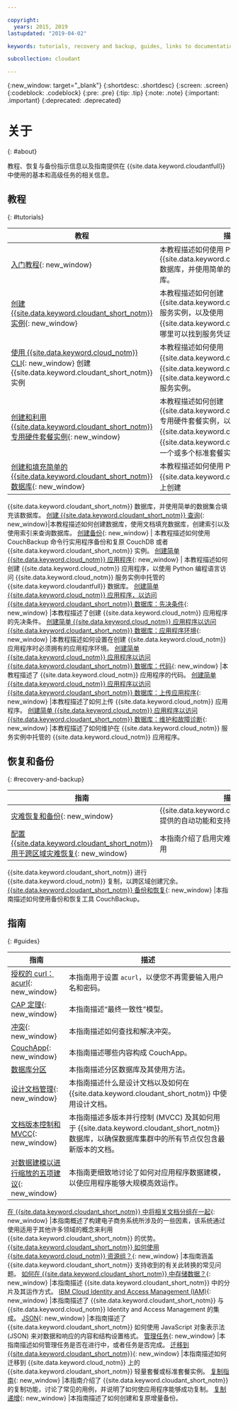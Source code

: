```yaml
---

copyright:
  years: 2015, 2019
lastupdated: "2019-04-02"

keywords: tutorials, recovery and backup, guides, links to documentation

subcollection: cloudant

---
```


{:new_window: target="_blank"}
{:shortdesc: .shortdesc}
{:screen: .screen}
{:codeblock: .codeblock}
{:pre: .pre}
{:tip: .tip}
{:note: .note}
{:important: .important}
{:deprecated: .deprecated}

<!-- Acrolinx: 2018-11-08 -->

# 关于
{: #about}

教程、恢复与备份指示信息以及指南提供在 {{site.data.keyword.cloudantfull}} 中使用的基本和高级任务的相关信息。  

## 教程
{: #tutorials}

教程|描述
---------|-------------
[入门教程](/docs/services/Cloudant?topic=cloudant-getting-started-with-cloudant#getting-started){: new_window} | 本教程描述如何使用 Python 创建 {{site.data.keyword.cloudant_short_notm}} 数据库，并使用简单的数据集合来填充该数据库。
[创建 {{site.data.keyword.cloudant_short_notm}} 实例](/docs/services/Cloudant?topic=cloudant-creating-an-ibm-cloudant-instance-on-ibm-cloud#creating-an-ibm-cloudant-instance-on-ibm-cloud){: new_window} | 本教程描述如何创建 {{site.data.keyword.cloudant_short_notm}} 服务实例，以及使用 {{site.data.keyword.cloud_notm}} 仪表板在哪里可以找到服务凭证。
[使用 {{site.data.keyword.cloud_notm}} CLI](/docs/services/Cloudant?topic=cloudant-creating-an-ibm-cloudant-instance-on-ibm-cloud-by-using-the-ibm-cloud-cli#creating-an-ibm-cloudant-instance-on-ibm-cloud-by-using-the-ibm-cloud-cli){: new_window} 创建 {{site.data.keyword.cloudant_short_notm}} 实例 | 本教程描述如何使用 {{site.data.keyword.cloud_notm}} CLI 在 {{site.data.keyword.cloud_notm}} 上创建 {{site.data.keyword.cloudant_short_notm}} 服务实例。
[创建和利用 {{site.data.keyword.cloudant_short_notm}} 专用硬件套餐实例](/docs/services/Cloudant?topic=cloudant-creating-and-leveraging-an-ibm-cloudant-dedicated-hardware-plan-instance-on-ibm-cloud#creating-and-leveraging-an-ibm-cloudant-dedicated-hardware-plan-instance-on-ibm-cloud){: new_window} | 本教程描述如何创建 {{site.data.keyword.cloudant_short_notm}} 专用硬件套餐实例，以及后续如何使用 {{site.data.keyword.cloud_notm}} 目录或 {{site.data.keyword.cloud_notm}} CLI 供应一个或多个标准套餐实例以在该实例上运行。
[创建和填充简单的 {{site.data.keyword.cloudant_short_notm}} 数据库](/docs/services/Cloudant?topic=cloudant-creating-and-populating-a-simple-ibm-cloudant-database-on-ibm-cloud#creating-and-populating-a-simple-ibm-cloudant-database-on-ibm-cloud){: new_window} | 本教程描述如何使用 Python 编程语言在您的 {{site.data.keyword.cloud_notm}} 服务实例上创建
{{site.data.keyword.cloudant_short_notm}} 数据库，并使用简单的数据集合填充该数据库。
[创建 {{site.data.keyword.cloudant_short_notm}} 查询](/docs/services/Cloudant?topic=cloudant-creating-an-ibm-cloudant-query#creating-an-ibm-cloudant-query){: new_window}|本教程描述如何创建数据库，使用文档填充数据库，创建索引以及使用索引来查询数据库。
[创建备份](/docs/services/Cloudant?topic=cloudant-creating-a-backup#creating-a-backup){: new_window} | 本教程描述如何使用 CouchBackup 命令行实用程序备份和复原 CouchDB 或者
{{site.data.keyword.cloudant_short_notm}} 实例。
[创建简单 {{site.data.keyword.cloud_notm}} 应用程序](/docs/services/Cloudant?topic=cloudant-creating-a-simple-ibm-cloud-application-to-access-an-ibm-cloudant-database#creating-a-simple-ibm-cloud-application-to-access-an-ibm-cloudant-database){: new_window} | 本教程描述如何创建 {{site.data.keyword.cloud_notm}} 应用程序，以使用 Python 编程语言访问 {{site.data.keyword.cloud_notm}} 服务实例中托管的
{{site.data.keyword.cloudantfull}} 数据库。
[创建简单 {{site.data.keyword.cloud_notm}} 应用程序，以访问 {{site.data.keyword.cloudant_short_notm}} 数据库：先决条件](/docs/services/Cloudant?topic=cloudant-creating-a-simple-ibm-cloud-application-to-access-an-ibm-cloudant-database-prerequisites#creating-a-simple-ibm-cloud-application-to-access-an-ibm-cloudant-database-prerequisites){: new_window} |本教程描述了创建
{{site.data.keyword.cloud_notm}} 应用程序的先决条件。
[创建简单 {{site.data.keyword.cloud_notm}} 应用程序以访问 {{site.data.keyword.cloudant_short_notm}} 数据库：应用程序环境](/docs/services/Cloudant?topic=cloudant-creating-a-simple-ibm-cloud-application-to-access-an-ibm-cloudant-database-the-application-environment#creating-a-simple-ibm-cloud-application-to-access-an-ibm-cloudant-database-the-application-environment){: new_window} |本教程描述如何设置在创建
{{site.data.keyword.cloud_notm}} 应用程序时必须拥有的应用程序环境。
[创建简单 {{site.data.keyword.cloud_notm}} 应用程序以访问 {{site.data.keyword.cloudant_short_notm}} 数据库：代码](/docs/services/Cloudant?topic=cloudant-creating-a-simple-ibm-cloud-application-to-access-an-ibm-cloudant-database-the-code#creating-a-simple-ibm-cloud-application-to-access-an-ibm-cloudant-database-the-code){: new_window} |本教程描述了 {{site.data.keyword.cloud_notm}} 应用程序的代码。
[创建简单 {{site.data.keyword.cloud_notm}} 应用程序以访问 {{site.data.keyword.cloudant_short_notm}} 数据库：上传应用程序](/docs/services/Cloudant?topic=cloudant-creating-a-simple-ibm-cloud-application-to-access-an-ibm-cloudant-database-uploading-the-application#creating-a-simple-ibm-cloud-application-to-access-an-ibm-cloudant-database-uploading-the-application){: new_window} |本教程描述了如何上传 {{site.data.keyword.cloud_notm}} 应用程序。
[创建简单 {{site.data.keyword.cloud_notm}} 应用程序以访问 {{site.data.keyword.cloudant_short_notm}} 数据库：维护和故障诊断](/docs/services/Cloudant?topic=cloudant-creating-a-simple-ibm-cloud-application-to-access-an-ibm-cloudant-database-maintaining-and-troubleshooting#creating-a-simple-ibm-cloud-application-to-access-an-ibm-cloudant-database-maintaining-and-troubleshooting){: new_window} |本教程描述了如何维护在 {{site.data.keyword.cloud_notm}} 服务实例中托管的 {{site.data.keyword.cloud_notm}} 应用程序。



## 恢复和备份
{: #recovery-and-backup}

指南|描述
------|------------
[灾难恢复和备份](/docs/services/Cloudant?topic=cloudant-disaster-recovery-and-backup#disaster-recovery-and-backup){: new_window} | {{site.data.keyword.cloudant_short_notm}} 提供的自动功能和支持的工具的概述。
[配置 {{site.data.keyword.cloudant_short_notm}} 用于跨区域灾难恢复](/docs/services/Cloudant?topic=cloudant-configuring-ibm-cloudant-for-cross-region-disaster-recovery#configuring-ibm-cloudant-for-cross-region-disaster-recovery){: new_window} |本指南介绍了启用灾难恢复的一种方法，即使用
{{site.data.keyword.cloudant_short_notm}} 进行 {{site.data.keyword.cloud_notm}} 复制，以跨区域创建冗余。
[{{site.data.keyword.cloudant_short_notm}} 备份和恢复](/docs/services/Cloudant?topic=cloudant-ibm-cloudant-backup-and-recovery#ibm-cloudant-backup-and-recovery){: new_window} |本指南描述如何使用备份和恢复工具 CouchBackup。


## 指南
{: #guides}

指南|描述
------|------------
[授权的 curl：acurl](/docs/services/Cloudant?topic=cloudant-authorized-curl-acurl-#authorized-curl-acurl-){: new_window} |本指南用于设置 `acurl`，以便您不再需要输入用户名和密码。
[CAP 定理](/docs/services/Cloudant?topic=cloudant-cap-theorem#cap-theorem){: new_window} |本指南描述“最终一致性”模型。
[冲突](/docs/services/Cloudant?topic=cloudant-conflicts#conflicts){: new_window} | 本指南描述如何查找和解决冲突。
[CouchApp](/docs/services/Cloudant?topic=cloudant-couchapps#couchapps){: new_window} | 本指南描述哪些内容构成 CouchApp。
[数据库分区](/docs/services/Cloudant?topic=cloudant-database-partitioning#database-partitioning) | 本指南描述分区数据库及其使用方法。
[设计文档管理](/docs/services/Cloudant?topic=cloudant-design-document-management#design-document-management){: new_window} |本指南描述什么是设计文档以及如何在 {{site.data.keyword.cloudant_short_notm}} 中使用设计文档。
[文档版本控制和 MVCC](/docs/services/Cloudant?topic=cloudant-document-versioning-and-mvcc#document-versioning-and-mvcc){: new_window} |本指南描述多版本并行控制 (MVCC) 及其如何用于 {{site.data.keyword.cloudant_short_notm}} 数据库，以确保数据库集群中的所有节点仅包含最新版本的文档。
[对数据建模以进行缩放的五项建议](/docs/services/Cloudant?topic=cloudant-five-tips-for-modelling-your-data-to-scale#five-tips-for-modelling-your-data-to-scale){: new_window} |本指南更细致地讨论了如何对应用程序数据建模，以使应用程序能够大规模高效运作。

[在 {{site.data.keyword.cloudant_short_notm}} 中将相关文档分组在一起](/docs/services/Cloudant?topic=cloudant-grouping-related-documents-together-in-ibm-cloudant#grouping-related-documents-together-in-ibm-cloudant){: new_window} |本指南概述了构建电子商务系统所涉及的一些因素，该系统通过使用适用于其他许多领域的概念来利用 {{site.data.keyword.cloudant_short_notm}} 的优势。
[{{site.data.keyword.cloudant_short_notm}} 如何使用 {{site.data.keyword.cloud_notm}} 资源组？](/docs/services/Cloudant?topic=cloudant-how-does-ibm-cloudant-work-with-ibm-cloud-resource-groups-#how-does-ibm-cloudant-work-with-ibm-cloud-resource-groups-){: new_window} |本指南涵盖 {{site.data.keyword.cloudant_short_notm}} 支持收到的有关此转换的常见问题。
[如何在 {{site.data.keyword.cloudant_short_notm}} 中存储数据？](/docs/services/Cloudant?topic=cloudant-how-is-data-stored-in-ibm-cloudant-#how-is-data-stored-in-ibm-cloudant-){: new_window} |本指南描述 {{site.data.keyword.cloudant_short_notm}} 中的分片及其运作方式。
[IBM Cloud Identity and Access Management (IAM)](/docs/services/Cloudant?topic=cloudant-ibm-cloud-identity-and-access-management-iam-#ibm-cloud-identity-and-access-management-iam-){: new_window} |本指南描述了 {{site.data.keyword.cloudant_short_notm}} 与 {{site.data.keyword.cloud_notm}} Identity and Access Management 的集成。
[JSON](/docs/services/Cloudant?topic=cloudant-json#json){: new_window} |本指南描述了 {{site.data.keyword.cloudant_short_notm}} 如何使用 JavaScript 对象表示法 (JSON) 来对数据和响应的内容和结构设置格式。
[管理任务](/docs/services/Cloudant?topic=cloudant-managing-tasks#managing-tasks){: new_window} |本指南描述如何管理任务是否在进行中，或者任务是否完成。
[迁移到 {{site.data.keyword.cloudant_short_notm}}](/docs/services/Cloudant?topic=cloudant-migrating-to-ibm-cloudant-on-ibm-cloud#migrating-to-ibm-cloudant-on-ibm-cloud){: new_window} |本指南描述如何迁移到 {{site.data.keyword.cloud_notm}} 上的 {{site.data.keyword.cloudant_short_notm}} 轻量套餐或标准套餐实例。
[复制指南](/docs/services/Cloudant?topic=cloudant-replication-guide#replication-guide){: new_window} |本指南介绍了 {{site.data.keyword.cloudant_short_notm}} 的复制功能，讨论了常见的用例，并说明了如何使应用程序能够成功复制。
[复制递增](/docs/services/Cloudant?topic=cloudant-replication-incrementals#replication-incrementals){: new_window} |本指南描述了如何创建和复原增量备份。

 

